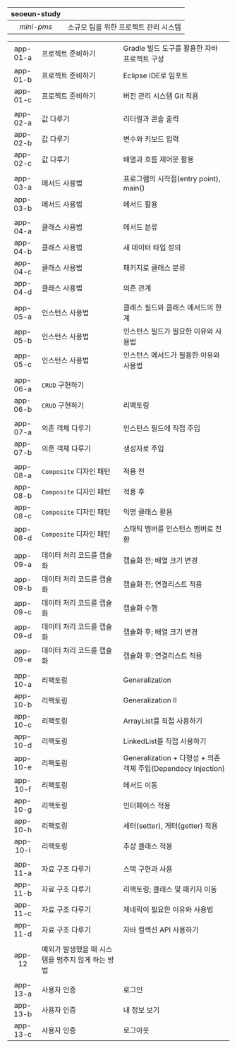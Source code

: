|seoeun-study||
|:---:|---|
|*mini-pms*|소규모 팀을 위한 프로젝트 관리 시스템|

||||
|:---:|---|---|
|app-01-a|프로젝트 준비하기|Gradle 빌드 도구를 활용한 자바 프로젝트 구성|
|app-01-b|프로젝트 준비하기|Eclipse IDE로 임포트|
|app-01-c|프로젝트 준비하기|버전 관리 시스템 Git 적용|
||||
|app-02-a|값 다루기|리터럴과 콘솔 출력|
|app-02-b|값 다루기|변수와 키보드 입력|
|app-02-c|값 다루기|배열과 흐름 제어문 활용|
||||
|app-03-a|메서드 사용법|프로그램의 시작점(entry point), main()|
|app-03-b|메서드 사용법|메서드 활용|
||||
|app-04-a|클래스 사용법|메서드 분류|
|app-04-b|클래스 사용법|새 데이터 타입 정의|
|app-04-c|클래스 사용법|패키지로 클래스 분류|
|app-04-d|클래스 사용법|의존 관계|
||||
|app-05-a|인스턴스 사용법|클래스 필드와 클래스 메서드의 한계|
|app-05-b|인스턴스 사용법|인스턴스 필드가 필요한 이유와 사용법|
|app-05-c|인스턴스 사용법|인스턴스 메서드가 필용한 이유와 사용법|
||||
|app-06-a|`CRUD` 구현하기||
|app-06-b|`CRUD` 구현하기|리팩토링|
||||
|app-07-a|의존 객체 다루기|인스턴스 필드에 직접 주입|
|app-07-b|의존 객체 다루기|생성자로 주입|
||||
|app-08-a|`Composite` 디자인 패턴|적용 전|
|app-08-b|`Composite` 디자인 패턴|적용 후|
|app-08-c|`Composite` 디자인 패턴|익명 클래스 활용|
|app-08-d|`Composite` 디자인 패턴|스태틱 멤버를 인스턴스 멤버로 전환|
||||
|app-09-a|데이터 처리 코드를 캡슐화|캡슐화 전; 배열 크기 변경|
|app-09-b|데이터 처리 코드를 캡슐화|캡슐화 전; 연결리스트 적용|
|app-09-c|데이터 처리 코드를 캡슐화|캡슐화 수행|
|app-09-d|데이터 처리 코드를 캡슐화|캡슐화 후; 배열 크기 변경|
|app-09-e|데이터 처리 코드를 캡슐화|캡슐화 후; 연결리스트 적용|
||||
|app-10-a|리팩토링|Generalization|
|app-10-b|리팩토링|Generalization Ⅱ|
|app-10-c|리팩토링|ArrayList를 직접 사용하기|
|app-10-d|리팩토링|LinkedList를 직접 사용하기|
|app-10-e|리팩토링|Generalization + 다형성 + 의존 객체 주입(Dependecy Injection)|
|app-10-f|리팩토링|메서드 이동|
|app-10-g|리팩토링|인터페이스 적용|
|app-10-h|리팩토링|세터(setter), 게터(getter) 적용|
|app-10-i|리팩토링|추상 클래스 적용|
||||
|app-11-a|자료 구조 다루기|스택 구현과 사용|
|app-11-b|자료 구조 다루기|리팩토링; 클래스 및 패키지 이동|
|app-11-c|자료 구조 다루기|제네릭이 필요한 이유와 사용법|
|app-11-d|자료 구조 다루기|자바 컬렉션 API 사용하기|
||||
|app-12|예외가 발생했을 때 시스템을 멈추지 않게 하는 방법||
||||
|app-13-a|사용자 인증|로그인|
|app-13-b|사용자 인증|내 정보 보기|
|app-13-c|사용자 인증|로그아웃|
